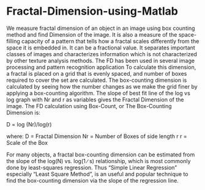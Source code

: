 # Fractal-Dimension-using-Matlab
We measure fractal dimension of an object in an image using box counting method  and find Dimension of the image.
It is also a measure of the space-filling capacity of a pattern that tells how a fractal scales differently from the space it is embedded in.
It can be a fractional value.
It separates important classes of images and characterizes information which is not characterized by other texture analysis methods. The FD has been used in several image processing and pattern recognition application
To calculate this dimension, a fractal is placed on a grid that is evenly spaced, and number of boxes required to cover the set are calculated. The box-counting dimension is calculated by seeing how the number changes as we make the grid finer by applying a box-counting algorithm. The slope of best fit line of the log vs log graph with Nr and r as variables gives the Fractal Dimension of the image.
The FD calculation using Box-Count, or The Box-Counting Dimension is:

D = log (Nr)/log(r)

where: D = Fractal Dimension 
Nr = Number of Boxes of side length r 
r = Scale of the Box

For many objects, a fractal box-counting dimension can be estimated from the slope of the log(N) vs. log(1 ∕ s) relationship, which is most commonly done by least-squares regression. Thus “Simple Linear Regression” especially “Least Square Method”, is an useful and popular technique to find the box-counting dimension via the slope of the regression line.

